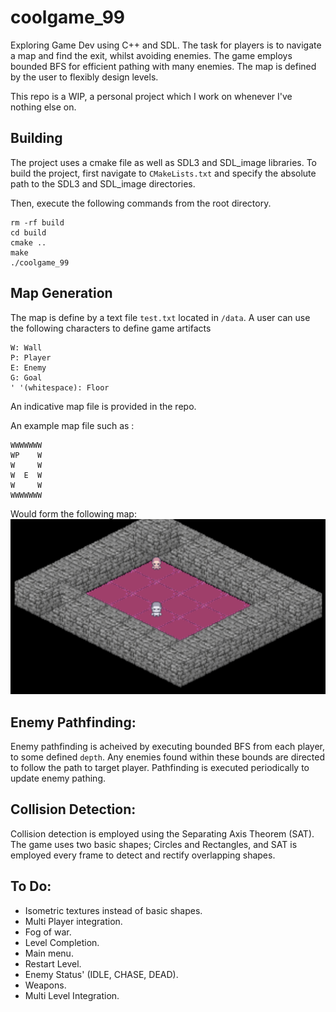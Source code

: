 # coolgame_99
Exploring Game Dev using C++ and SDL. The task for players is to navigate a map and find the exit, whilst avoiding enemies. The game employs bounded BFS for efficient pathing with many enemies. The map is defined by the user to flexibly design levels.

This repo is a WIP, a personal project which I work on whenever I've nothing else on.

## Building
The project uses a cmake file as well as SDL3 and SDL_image libraries. To build the project, first navigate to `CMakeLists.txt` and specify the absolute path to the SDL3 and SDL_image directories.

Then, execute the following commands from the root directory.
```
rm -rf build 
cd build 
cmake ..
make
./coolgame_99
```
## Map Generation
The map is define by a text file `test.txt` located in `/data`. A user can use the following characters to define game artifacts
```
W: Wall 
P: Player 
E: Enemy 
G: Goal
' '(whitespace): Floor
```

An indicative map file is provided in the repo. 

An example map file such as : 
```
WWWWWWW
WP    W
W     W
W  E  W
W     W
WWWWWWW
```
Would form the following map: 
![image](./images/Example_Map.png)

## Enemy Pathfinding: 
Enemy pathfinding is acheived by executing bounded BFS from each player, to some defined `depth`. Any enemies found within these bounds are directed to follow the path to target player. Pathfinding is executed periodically to update enemy pathing. 

## Collision Detection: 
Collision detection is employed using the Separating Axis Theorem (SAT). The game uses two basic shapes; Circles and Rectangles, and SAT is employed every frame to detect and rectify overlapping shapes.

## To Do: 
- Isometric textures instead of basic shapes.
- Multi Player integration.
- Fog of war. 
- Level Completion.
- Main menu.
- Restart Level.
- Enemy Status' (IDLE, CHASE, DEAD).
- Weapons.
- Multi Level Integration.

